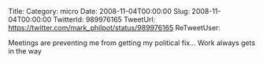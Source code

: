 Title: 
Category: micro
Date: 2008-11-04T00:00:00
Slug: 2008-11-04T00:00:00
TwitterId: 989976165
TweetUrl: https://twitter.com/mark_philpot/status/989976165
ReTweetUser: 

Meetings are preventing me from getting my political fix... Work always gets in the way